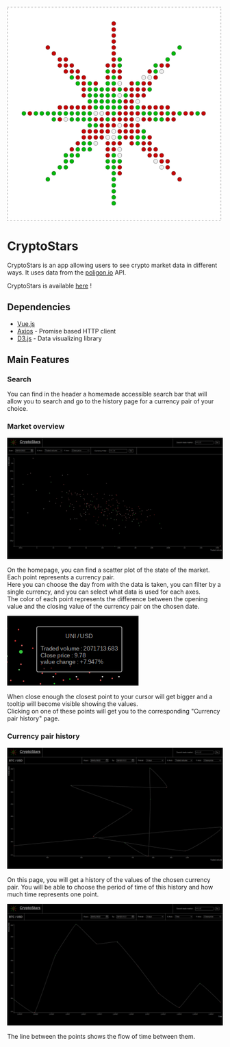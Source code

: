 ![logo](img/logo.svg)
# CryptoStars

CryptoStars is an app allowing users to see crypto market data in different ways.
It uses data from the [poligon.io](https://polygon.io/) API.

CryptoStars is available [here](cryptostars.bbaloup.fr) !

## Dependencies

- [Vue.js](https://vuejs.org/)
- [Axios](https://github.com/axios/axios) - Promise based HTTP client
- [D3.js](https://github.com/d3/d3) - Data visualizing library

## Main Features

### Search

You can find in the header a homemade accessible search bar that will allow you to search and go to the history page for a currency pair of your choice.

### Market overview

![picture of the homepage](img/homePage.png)

On the homepage, you can find a scatter plot of the state of the market. Each point represents a currency pair.  
Here you can choose the day from with the data is taken, you can filter by a single currency, and you can select what data is used for each axes.  
The color of each point represents the difference between the opening value and the closing value of the currency pair on the chosen date.

![tooltip](img/2022-02-28_02-15.png)

When close enough the closest point to your cursor will get bigger and a tooltip will become visible showing the values.  
Clicking on one of these points will get you to the corresponding "Currency pair history" page. 

### Currency pair history

![currency pair history page](img/cryptoPage.png)

On this page, you will get a history of the values of the chosen currency pair.
You will be able to choose the period of time of this history and how much time represents one point.

![currency pair history page with a time based plot](img/cryptoPage-time.png)

The line between the points shows the flow of time between them.
